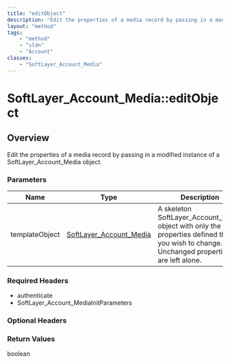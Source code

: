 ```yaml
---
title: "editObject"
description: "Edit the properties of a media record by passing in a modified instance of a SoftLayer_Account_Media object."
layout: "method"
tags:
    - "method"
    - "sldn"
    - "Account"
classes:
    - "SoftLayer_Account_Media"
---
```

# SoftLayer_Account_Media::editObject
## Overview 
Edit the properties of a media record by passing in a modified instance of a SoftLayer_Account_Media object. 

### Parameters 
|Name | Type | Description |
| --- | --- | --- |
|templateObject| <a href='/reference/datatypes/SoftLayer_Account_Media'>SoftLayer_Account_Media </a>| A skeleton SoftLayer_Account_Media object with only the properties defined that you wish to change. Unchanged properties are left alone.|


### Required Headers
* authenticate
* SoftLayer_Account_MediaInitParameters

### Optional Headers

### Return Values
boolean
